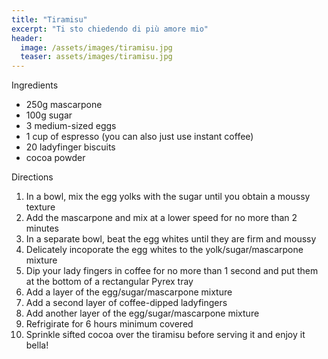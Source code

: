 ```yaml
---
title: "Tiramisu"
excerpt: "Ti sto chiedendo di più amore mio"
header:
  image: /assets/images/tiramisu.jpg
  teaser: assets/images/tiramisu.jpg
---
```

Ingredients

* 250g mascarpone
* 100g sugar
* 3 medium-sized eggs
* 1 cup of espresso (you can also just use instant coffee)
* 20 ladyfinger biscuits
* cocoa powder

Directions

1. In a bowl, mix the egg yolks with the sugar until you obtain a moussy texture
2. Add the mascarpone and mix at a lower speed for no more than 2 minutes 
3. In a separate bowl, beat the egg whites until they are firm and moussy
4. Delicately incoporate the egg whites to the yolk/sugar/mascarpone mixture
5. Dip your lady fingers in coffee for no more than 1 second and put them at the bottom of a rectangular Pyrex tray
6. Add a layer of the egg/sugar/mascarpone mixture
7. Add a second layer of coffee-dipped ladyfingers
8. Add another layer of the egg/sugar/mascarpone mixture
9. Refrigirate for 6 hours minimum covered
10. Sprinkle sifted cocoa over the tiramisu before serving it and enjoy it bella!
